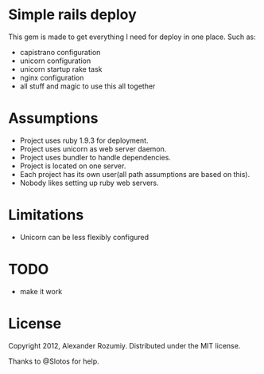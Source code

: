 Simple rails deploy
===================

This gem is made to get everything I need for deploy in one place. Such as:
- capistrano configuration
- unicorn configuration
- unicorn startup rake task
- nginx configuration
- all stuff and magic to use this all together

Assumptions
========
- Project uses ruby 1.9.3 for deployment.
- Project uses unicorn as web server daemon.
- Project uses bundler to handle dependencies.
- Project is located on one server.
- Each project has its own user(all path assumptions are based on this).
- Nobody likes setting up ruby web servers.

Limitations
========
- Unicorn can be less flexibly configured

TODO
========
- make it work

License
======
Copyright 2012, Alexander Rozumiy. Distributed under the MIT license.

Thanks to @Slotos for help.